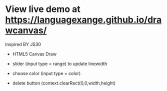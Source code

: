 # View live demo at https://languagexange.github.io/drawcanvas/
Inspired BY JS30 
- HTML5 Canvas Draw

- slider (input type = range) to update linewidth
- choose color (input type = color) 
- delete button (context.clearRect(0,0,width,height)
